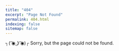 ```yaml
---
title: "404"
excerpt: "Page Not Found"
permalink: 404.html
indexing: false
sitemap: false
---
```

┐( ͡◉ ͜ʖ ͡◉)┌ 
Sorry, but the page could not be found.
